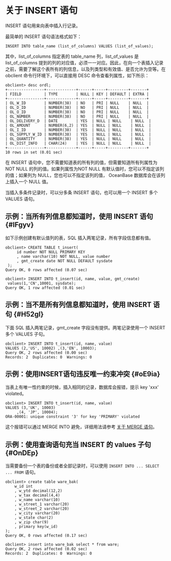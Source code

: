 关于 INSERT 语句 
=================================



INSERT 语句用来向表中插入行记录。

最简单的 INSERT 语句语法格式如下：

    INSERT INTO table_name (list_of_columns) VALUES (list_of_values);



其中，list_of_columns 指定表的 table_name 列，list_of_values 是 list_of_columns 提到的列的对应值，必须一一对应。因此，在向一个表插入记录之前，需要了解这个表所有的列信息，以及列类型和有效值、是否允许为空等。在 obclient 命令行环境下，可以直接用 DESC 命令查看列属性，如下所示：

    obclient> desc ordl;
    +----------------+-------------+------+-----+---------+-------+
    | FIELD          | TYPE        | NULL | KEY | DEFAULT | EXTRA |
    +----------------+-------------+------+-----+---------+-------+
    | OL_W_ID        | NUMBER(38)  | NO   | PRI | NULL    | NULL  |
    | OL_D_ID        | NUMBER(38)  | NO   | PRI | NULL    | NULL  |
    | OL_O_ID        | NUMBER(38)  | NO   | PRI | NULL    | NULL  |
    | OL_NUMBER      | NUMBER(38)  | NO   | PRI | NULL    | NULL  |
    | OL_DELIVERY_D  | DATE        | YES  | NULL | NULL    | NULL  |
    | OL_AMOUNT      | NUMBER(6,2) | YES  | NULL | NULL    | NULL  |
    | OL_I_ID        | NUMBER(38)  | YES  | NULL | NULL    | NULL  |
    | OL_SUPPLY_W_ID | NUMBER(38)  | YES  | NULL | NULL    | NULL  |
    | OL_QUANTITY    | NUMBER(38)  | YES  | NULL | NULL    | NULL  |
    | OL_DIST_INFO   | CHAR(24)    | YES  | NULL | NULL    | NULL  |
    +----------------+-------------+------+-----+---------+-------+
    10 rows in set (0.01 sec)



在 INSERT 语句中，您不需要知道表的所有列的值，但需要知道所有列属性为 NOT NULL 的列的值。如果列属性为NOT NULL 有默认值时，您可以不指定该列的值；如果列为 NULL，您也可以不指定该列的值， OceanBase 数据库会在该列上插入一个 NULL 值。

当插入多条件记录时，可以分多条 INSERT 语句，也可以用一个 INSERT 多个 VALUES 语句。

示例：当所有列信息都知道时，使用 INSERT 语句 {#lFgyv}
-----------------------------------

如下示例创建有默认值列的表，SQL 插入两笔记录，所有字段信息都有值。

    obclient> CREATE TABLE t_insert(
         id number NOT NULL PRIMARY KEY
         , name varchar(10) NOT NULL, value number
         , gmt_create date NOT NULL DEFAULT sysdate
     );
    Query OK, 0 rows affected (0.07 sec)
    
    obclient> INSERT INTO t_insert(id, name, value, gmt_create)
     values(1,'CN',10001, sysdate);
    Query OK, 1 row affected (0.01 sec)



示例：当不是所有列信息都知道时，使用 INSERT 语句 {#H52gI}
-------------------------------------

下面 SQL 插入两笔记录，gmt_create 字段没有提供。两笔记录使用一个 INSERT 多个 VALUES 子句。

    obclient> INSERT INTO t_insert(id, name, value) 
    VALUES (2,'US', 10002) ,(3,'EN', 10003);
    Query OK, 2 rows affected (0.00 sec)
    Records: 2  Duplicates: 0  Warnings: 0



示例：使用INSERT语句违反唯一约束冲突 {#oE9ia}
------------------------------

当表上有唯一性约束的时候，插入相同的记录，数据库会报错，提示 key 'xxx' violated。

    obclient> INSERT INTO t_insert(id, name, value) 
    VALUES (3,'UK', 10003)
         ,(4, 'JP', 10004);
    ORA-00001: unique constraint '3' for key 'PRIMARY' violated



这个报错可以通过 MERGE INTO 避免，详细用法请参考 [关于 MERGE 语句](t1944132.html#topic-2616076)。

示例：使用查询语句充当 INSERT 的 values 子句 {#OnDEp}
---------------------------------------

当需要备份一个表的备份或者全部记录时，可以使用 `INSERT INTO ... SELECT ... FROM` 语句。

    obclient> create table ware_bak(
        w_id int
        , w_ytd decimal(12,2)
        , w_tax decimal(4,4)
        , w_name varchar(10)
        , w_street_1 varchar(20)
        , w_street_2 varchar(20)
        , w_city varchar(20)
        , w_state char(2)
        , w_zip char(9)
        , primary key(w_id)
    );
    Query OK, 0 rows affected (0.17 sec)
    
    obclient> insert into ware_bak select * from ware;
    Query OK, 2 rows affected (0.02 sec)
    Records: 2  Duplicates: 0  Warnings: 0


